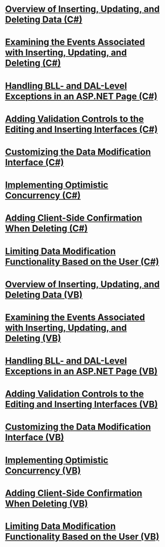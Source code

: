 # [Overview of Inserting, Updating, and Deleting Data (C#)](an-overview-of-inserting-updating-and-deleting-data-cs.md)
# [Examining the Events Associated with Inserting, Updating, and Deleting (C#)](examining-the-events-associated-with-inserting-updating-and-deleting-cs.md)
# [Handling BLL- and DAL-Level Exceptions in an ASP.NET Page (C#)](handling-bll-and-dal-level-exceptions-in-an-asp-net-page-cs.md)
# [Adding Validation Controls to the Editing and Inserting Interfaces (C#)](adding-validation-controls-to-the-editing-and-inserting-interfaces-cs.md)
# [Customizing the Data Modification Interface (C#)](customizing-the-data-modification-interface-cs.md)
# [Implementing Optimistic Concurrency (C#)](implementing-optimistic-concurrency-cs.md)
# [Adding Client-Side Confirmation When Deleting (C#)](adding-client-side-confirmation-when-deleting-cs.md)
# [Limiting Data Modification Functionality Based on the User (C#)](limiting-data-modification-functionality-based-on-the-user-cs.md)
# [Overview of Inserting, Updating, and Deleting Data (VB)](an-overview-of-inserting-updating-and-deleting-data-vb.md)
# [Examining the Events Associated with Inserting, Updating, and Deleting (VB)](examining-the-events-associated-with-inserting-updating-and-deleting-vb.md)
# [Handling BLL- and DAL-Level Exceptions in an ASP.NET Page (VB)](handling-bll-and-dal-level-exceptions-in-an-asp-net-page-vb.md)
# [Adding Validation Controls to the Editing and Inserting Interfaces (VB)](adding-validation-controls-to-the-editing-and-inserting-interfaces-vb.md)
# [Customizing the Data Modification Interface (VB)](customizing-the-data-modification-interface-vb.md)
# [Implementing Optimistic Concurrency (VB)](implementing-optimistic-concurrency-vb.md)
# [Adding Client-Side Confirmation When Deleting (VB)](adding-client-side-confirmation-when-deleting-vb.md)
# [Limiting Data Modification Functionality Based on the User (VB)](limiting-data-modification-functionality-based-on-the-user-vb.md)
